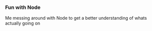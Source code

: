 ### Fun with Node

Me messing around with Node to get a better understanding of whats actually going on